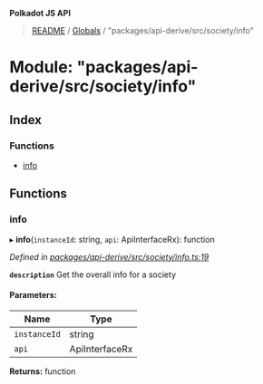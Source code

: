 **Polkadot JS API**

> [README](../README.md) / [Globals](../globals.md) / "packages/api-derive/src/society/info"

# Module: "packages/api-derive/src/society/info"

## Index

### Functions

* [info](_packages_api_derive_src_society_info_.md#info)

## Functions

### info

▸ **info**(`instanceId`: string, `api`: ApiInterfaceRx): function

*Defined in [packages/api-derive/src/society/info.ts:19](https://github.com/polkadot-js/api/blob/d20228788/packages/api-derive/src/society/info.ts#L19)*

**`description`** Get the overall info for a society

#### Parameters:

Name | Type |
------ | ------ |
`instanceId` | string |
`api` | ApiInterfaceRx |

**Returns:** function
